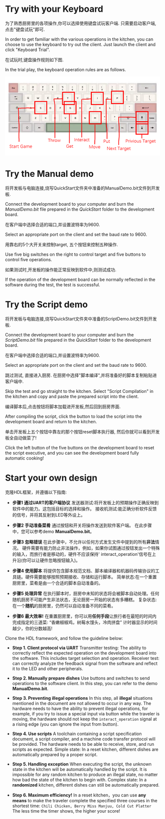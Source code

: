 # Try with your Keyboard
为了熟悉厨房里的各项操作,你可以选择使用键盘试玩客户端. 只需要启动客户端,点击"键盘试玩"即可. 

In order to get familiar with the various operations in the kitchen, you can choose to use the keyboard to try out the client.
Just launch the client and click "Keyboard Trial".

在试玩时,键盘操作规则如下图.

In the trial play, the keyboard operation rules are as follows.

![key_help](./keyboard_help.png)


# Try the Manual demo

将开发板与电脑连接,烧写QuickStart文件夹中准备的ManualDemo.bit文件到开发板.

Connect the development board to your computer and burn the *ManualDemo.bit* file prepared in the *QuickStart* folder to the development board.

在客户端中选择合适的端口,并设置波特率为9600.

Select an appropriate port on the client and set the baud rate to 9600.

用靠右的5个大开关来控制target, 五个按钮来控制五种操作.

Use five big switches on the right to control target and five buttons to control five operations.

如果测试时,开发板的操作能正常反映到软件中,则测试成功.

If the operation of the development board can be normally reflected in the software during the test, the test is successful.

# Try the Script demo

将开发板与电脑连接,烧写QuickStart文件夹中准备的ScriptDemo.bit文件到开发板.

Connect the development board to your computer and burn the *ScriptDemo.bit* file prepared in the *QuickStart* folder to the development board.

在客户端中选择合适的端口,并设置波特率为9600.

Select an appropriate port on the client and set the baud rate to 9600.

跳过测试, 直接进入厨房. 在厨房中选择"脚本编译",并将准备好的脚本复制粘贴进客户端中.

Skip the test and go straight to the kitchen. Select "Script Compilation" in the kitchen and copy and paste the prepared script into the client.

编译脚本后,点击按钮将脚本加载进开发板,然后回到厨房界面.

After compiling the script, click the button to load the script into the development board and return to the kitchen.

单击开发板上五个按钮中靠左的那个按钮reset脚本执行器, 然后你就可以看到开发板全自动做菜了!

Click the left button of the five buttons on the development board to reset the script executive, and you can see the development board fully automatic cooking!

# Start your own design

克隆HDL框架，并遵循以下指南:

- **步骤1 通过UART的客户端协议**
发送器测试:将开发板上的预期操作正确反映到软件中的能力。这包括目标的选择和操作。
接收机测试:能正确分析软件反馈的信号，并将其反射到LED等外设上。

- **步骤2 手动准备菜肴**
通过按钮和开关将操作发送到软件客户端。
在此步骤中，您可以参考demo **ManualDemo.bit**。

- **步骤3 忽略错误**
在此步骤中，不允许以任何方式发生文件中提到的所有**非法**情况。
硬件需要有能力防止非法操作，例如，如果你试图通过按钮发出一个特殊的输入，而旅行者是移动的，硬件不应该保持' interact_operation'信号在上升沿(你可以让硬件忽略按钮输入)。

- **步骤4 使用脚本**
将提供包含脚本规范文档、脚本编译器和机器码传输协议的工具链。硬件需要能够按照预期接收、存储和运行脚本。
简单状态:在一个重置厨房里，菜肴是由一个合适的脚本自动准备的。

- **步骤5 处理异常**
在执行脚本时，厨房中未知的状态将会被脚本自动处理。任何随机厨房不可能产生非法状态，无论厨房一开始的状态有多糟糕。
复杂状态:在一个**随机**的厨房里，仍然可以自动准备不同的菜肴。

- **步骤6 最大效率!**
在重置厨房里，你可以用**任何手段**让旅行者在最短的时间内完成指定的三道菜:
“香嫩椒椒鸡，树莓水馒头，冷肉拼盘”
计时器显示的时间越少，你的分数越高!

Clone the HDL framework, and follow the guideline below:

-   **Step 1. Client protocol via UART**
    Transmitter testing: The ability to correctly reflect the expected operation on the development board into the software. This includes target selection and operation.
    Receiver test: can correctly analyze the feedback signal from the software and reflect it to the LED and other peripherals.

-   **Step 2. Manually prepare dishes**
    Use buttons and switches to send operations to the software client. 
    In this step, you can refer to the demo **ManualDemo.bit**.

-   **Step 3. Preventing illegal operations**
    In this step, all **illegal** situations mentioned in the document are not allowed to occur in any way.
    The hardware needs to have the ability to prevent illegal operations, for example, if you try to issue a special input via button while the traveler is moving, the hardware should not keep the `interact_operation` signal at a rising edge (you can ignore the input from button).

-   **Step 4. Use scripts**
    A toolchain containing a script specification document, a script compiler, and a machine code transfer protocol will be provided. The hardware needs to be able to receive, store, and run scripts as expected.
    Simple state: In a reset kitchen, different dishes are automatically prepared by a proper script.
    
-   **Step 5. Handling exception**
    When executing the script, the unknown state in the kitchen will be automatically handled by the script. 
    It is impossible for any random kitchen to produce an illegal state, no matter how bad the state of the kitchen to begin with.
    Complex state: In a **randomized** kitchen, different dishes can still be automatically prepared.

-   **Step 6. Maximum efficiency!**
    In a reset kitchen，you can use **any means** to make the traveler complete the specified three courses in the shortest time:
	`Chili Chicken, Berry Miss Manjuu, Cold Cut Platter`
	The less time the timer shows, the higher your score!

